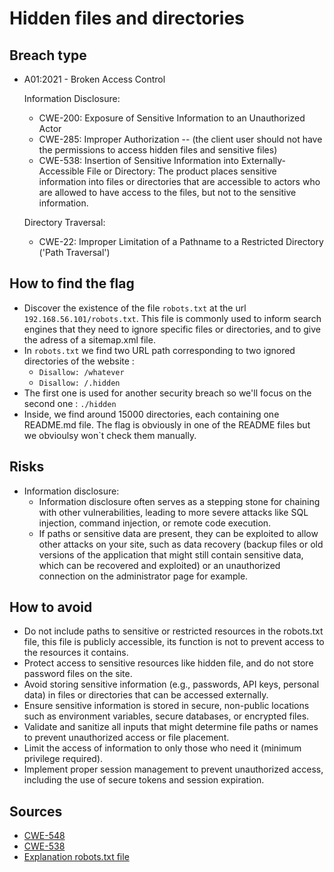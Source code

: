 # Hidden files and directories

## Breach type

* A01:2021 - Broken Access Control  
  
    Information Disclosure:
    * CWE-200: Exposure of Sensitive Information to an Unauthorized Actor
    * CWE-285: Improper Authorization -- (the client user should not have the permissions to access hidden files and sensitive files)
    * CWE-538: Insertion of Sensitive Information into Externally-Accessible File or Directory: The product places sensitive information into files or directories that are accessible to actors who are allowed to have access to the files, but not to the sensitive information. 
  
    Directory Traversal:
    * CWE-22: Improper Limitation of a Pathname to a Restricted Directory ('Path Traversal')

## How to find the flag

* Discover the existence of the file `robots.txt` at the url `192.168.56.101/robots.txt`. This file is commonly used to inform search engines that they need to ignore specific files or directories, and to give the adress of a sitemap.xml file.
* In `robots.txt` we find two URL path corresponding to two ignored directories of the website : 
    * `Disallow: /whatever`
    * `Disallow: /.hidden`
* The first one is used for another security breach so we'll focus on the second one : `./hidden`
* Inside, we find around 15000 directories, each containing one README.md file. The flag is obviously in one of the README files but we obvioulsy won`t check them manually.

## Risks

* Information disclosure:
    * Information disclosure often serves as a stepping stone for chaining with other vulnerabilities, leading to more severe attacks like SQL injection, command injection, or remote code execution.
    * If paths or sensitive data are present, they can be exploited to allow other attacks on your site, such as data recovery (backup files or old versions of the application that might still contain sensitive data, which can be recovered and exploited) or an unauthorized connection on the administrator page for example.

## How to avoid

* Do not include paths to sensitive or restricted resources in the robots.txt file, this file is publicly accessible, its function is not to prevent access to the resources it contains.
* Protect access to sensitive resources like hidden file, and do not store password files on the site.
* Avoid storing sensitive information (e.g., passwords, API keys, personal data) in files or directories that can be accessed externally.
* Ensure sensitive information is stored in secure, non-public locations such as environment variables, secure databases, or encrypted files.
* Validate and sanitize all inputs that might determine file paths or names to prevent unauthorized access or file placement.
* Limit the access of information to only those who need it (minimum privilege required).
* Implement proper session management to prevent unauthorized access, including the use of secure tokens and session expiration.

## Sources
* [CWE-548](https://cwe.mitre.org/data/definitions/548.html)
* [CWE-538](https://cwe.mitre.org/data/definitions/538.html)
* [Explanation robots.txt file](https://robots-txt.com/)